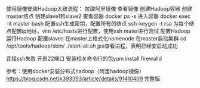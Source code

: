 
使用镜像安装Hadoop大致流程：
    拉取阿里镜像
    查看镜像
    创建Hadoop容器
        创建master结点
        创建slave1和slave2
        查看容器 docker ps -s
    进入容器 docker exec -it master bash
    配置ssh生成密钥，配置所有的结点 ssh-keygen -t rsa
    为每个结点配置ip地址，vim /etc/hosts进行配置，使用ssh mater进行测试
    配置Hadoop
运行Hadoop
    配置slaves
    在master上格式化namenode
    在master启动集群 cd /opt/tools/hadoop/sbin/  ./start-all.sh
    jps查看进程，表明已经安启动成功


连接ssh失败
开启22端口
安装相关命令行的包yum install firewalld 

参考：使用docker安装分布式hadoop（阿里hadoop镜像） https://blog.csdn.net/k393393/article/details/91410409
完整版
